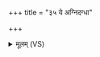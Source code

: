 +++
title = "३५ ये अग्निदग्धा"

+++
<details><summary>मूलम् (VS)</summary>

ये अ॑ग्निद॒ग्धाये अन॑ग्निदग्धा॒ मध्ये॑ दि॒वः स्व॒धया॑ मा॒दय॑न्ते। त्वं तान्वे॑त्थ॒ यदि॒ तेजा॑तवेदः स्व॒धया॑ य॒ज्ञं स्वधि॑तिं जुषन्ताम् ॥
</details>